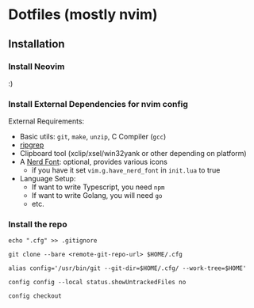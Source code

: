 # Dotfiles (mostly nvim)

## Installation

### Install Neovim
:) 

### Install External Dependencies for nvim config

External Requirements:
- Basic utils: `git`, `make`, `unzip`, C Compiler (`gcc`)
- [ripgrep](https://github.com/BurntSushi/ripgrep#installation)
- Clipboard tool (xclip/xsel/win32yank or other depending on platform)
- A [Nerd Font](https://www.nerdfonts.com/): optional, provides various icons
  - if you have it set `vim.g.have_nerd_font` in `init.lua` to true
- Language Setup:
  - If want to write Typescript, you need `npm`
  - If want to write Golang, you will need `go`
  - etc.

### Install the repo 

`echo ".cfg" >> .gitignore`

`git clone --bare <remote-git-repo-url> $HOME/.cfg`

`alias config='/usr/bin/git --git-dir=$HOME/.cfg/ --work-tree=$HOME'`

`config config --local status.showUntrackedFiles no`

`config checkout`
